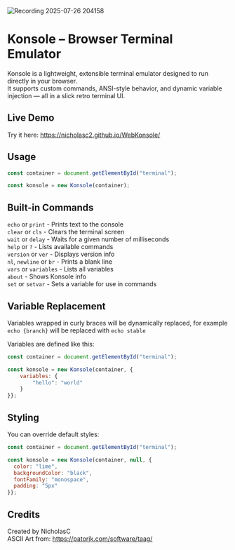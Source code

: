 ![Recording 2025-07-26 204158](https://github.com/user-attachments/assets/6f5cefc1-ab97-4e89-8969-11edd19b4c7e)

# Konsole – Browser Terminal Emulator

Konsole is a lightweight, extensible terminal emulator designed to run directly in your browser.  
It supports custom commands, ANSI-style behavior, and dynamic variable injection — all in a slick retro terminal UI.

## Live Demo

Try it here: https://nicholasc2.github.io/WebKonsole/

## Usage

```js
const container = document.getElementById("terminal");

const konsole = new Konsole(container);
```

## Built-in Commands

`echo` or `print` - Prints text to the console  
`clear` or `cls` - Clears the terminal screen  
`wait` or `delay` - Waits for a given number of milliseconds  
`help` or `?` - Lists available commands  
`version` or `ver` - Displays version info  
`nl`, `newline` or `br` - Prints a blank line  
`vars` or `variables` - Lists all variables  
`about` - Shows Konsole info  
`set` or `setvar` - Sets a variable for use in commands  

## Variable Replacement

Variables wrapped in curly braces will be dynamically replaced, for example
`echo {branch}`
will be replaced with
`echo stable`

Variables are defined like this:

```js
const container = document.getElementById("terminal");

const konsole = new Konsole(container, {
    variables: {
        "hello": "world"
    }
}};
```

## Styling

You can override default styles:

```js
const container = document.getElementById("terminal");

const konsole = new Konsole(container, null, {
  color: "lime",
  backgroundColor: "black",
  fontFamily: "monospace",
  padding: "5px"
}};
```

## Credits

Created by NicholasC  
ASCII Art from: https://patorjk.com/software/taag/
